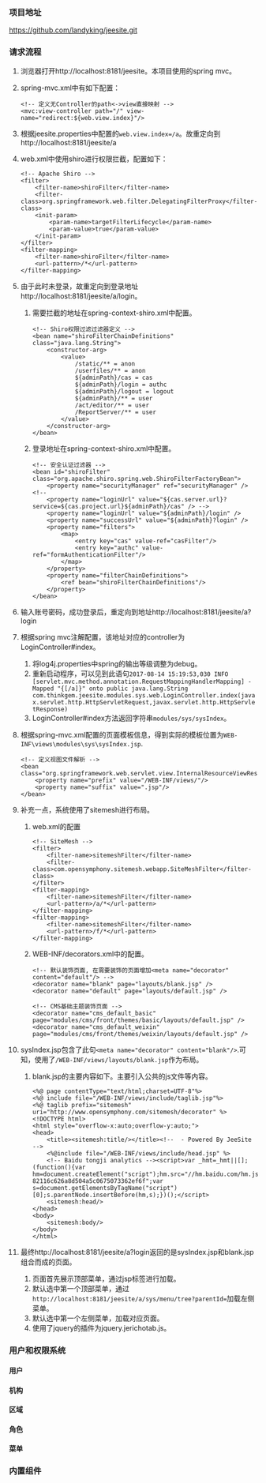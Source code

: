 ### 项目地址

https://github.com/landyking/jeesite.git

### 请求流程
1.	浏览器打开http://localhost:8181/jeesite。本项目使用的spring mvc。
1.	spring-mvc.xml中有如下配置：
	
		<!-- 定义无Controller的path<->view直接映射 -->
		<mvc:view-controller path="/" view-name="redirect:${web.view.index}"/>

1.	根据jeesite.properties中配置的`web.view.index=/a`。故重定向到http://localhost:8181/jeesite/a
1.	web.xml中使用shiro进行权限拦截，配置如下：
	
		<!-- Apache Shiro -->
		<filter>
			<filter-name>shiroFilter</filter-name>
			<filter-class>org.springframework.web.filter.DelegatingFilterProxy</filter-class>
			<init-param>
				<param-name>targetFilterLifecycle</param-name>
				<param-value>true</param-value>
			</init-param>
		</filter>
		<filter-mapping>
			<filter-name>shiroFilter</filter-name>
			<url-pattern>/*</url-pattern>
		</filter-mapping>

1.	由于此时未登录，故重定向到登录地址http://localhost:8181/jeesite/a/login。
	1.	需要拦截的地址在spring-context-shiro.xml中配置。

			<!-- Shiro权限过滤过滤器定义 -->
			<bean name="shiroFilterChainDefinitions" class="java.lang.String">
				<constructor-arg>
					<value>
						/static/** = anon
						/userfiles/** = anon
						${adminPath}/cas = cas
						${adminPath}/login = authc
						${adminPath}/logout = logout
						${adminPath}/** = user
						/act/editor/** = user
						/ReportServer/** = user
					</value>
				</constructor-arg>
			</bean>

	1.	登录地址在spring-context-shiro.xml中配置。
	
			<!-- 安全认证过滤器 -->
			<bean id="shiroFilter" class="org.apache.shiro.spring.web.ShiroFilterFactoryBean">
				<property name="securityManager" ref="securityManager" /><!-- 
				<property name="loginUrl" value="${cas.server.url}?service=${cas.project.url}${adminPath}/cas" /> -->
				<property name="loginUrl" value="${adminPath}/login" />
				<property name="successUrl" value="${adminPath}?login" />
				<property name="filters">
		            <map>
		                <entry key="cas" value-ref="casFilter"/>
		                <entry key="authc" value-ref="formAuthenticationFilter"/>
		            </map>
		        </property>
				<property name="filterChainDefinitions">
					<ref bean="shiroFilterChainDefinitions"/>
				</property>
			</bean>

1.	输入账号密码，成功登录后，重定向到地址http://localhost:8181/jeesite/a?login
1.	根据spring mvc注解配置，该地址对应的controller为LoginController#index。
	1.	将log4j.properties中spring的输出等级调整为debug。
	1.	重新启动程序，可以见到此语句`2017-08-14 15:19:53,030 INFO  [servlet.mvc.method.annotation.RequestMappingHandlerMapping] - Mapped "{[/a]}" onto public java.lang.String com.thinkgem.jeesite.modules.sys.web.LoginController.index(javax.servlet.http.HttpServletRequest,javax.servlet.http.HttpServletResponse)`
	1.	LoginController#index方法返回字符串`modules/sys/sysIndex`。
1.	根据spring-mvc.xml配置的页面模板信息，得到实际的模板位置为`WEB-INF\views\modules\sys\sysIndex.jsp`.
	
		<!-- 定义视图文件解析 -->
		<bean class="org.springframework.web.servlet.view.InternalResourceViewResolver">
			<property name="prefix" value="/WEB-INF/views/"/>
			<property name="suffix" value=".jsp"/>
		</bean>

1.	补充一点，系统使用了sitemesh进行布局。
	1.	web.xml的配置
		
			<!-- SiteMesh -->
			<filter>
				<filter-name>sitemeshFilter</filter-name>
				<filter-class>com.opensymphony.sitemesh.webapp.SiteMeshFilter</filter-class>
			</filter>
			<filter-mapping>
				<filter-name>sitemeshFilter</filter-name>
				<url-pattern>/a/*</url-pattern>
			</filter-mapping>
			<filter-mapping>
				<filter-name>sitemeshFilter</filter-name>
				<url-pattern>/f/*</url-pattern>
			</filter-mapping>

	1.	WEB-INF/decorators.xml中的配置。

		<?xml version="1.0" encoding="UTF-8"?>
		<decorators defaultdir="/WEB-INF/views">
			
			<!-- 默认装饰页面, 在需要装饰的页面增加<meta name="decorator" content="default"/> -->
			<decorator name="blank" page="layouts/blank.jsp" />
			<decorator name="default" page="layouts/default.jsp" />
			
			<!-- CMS基础主题装饰页面 -->
			<decorator name="cms_default_basic" page="modules/cms/front/themes/basic/layouts/default.jsp" />
			<decorator name="cms_default_weixin" page="modules/cms/front/themes/weixin/layouts/default.jsp" />
			
		</decorators>

1.	sysIndex.jsp包含了此句`<meta name="decorator" content="blank"/>`.可知，使用了`/WEB-INF/views/layouts/blank.jsp`作为布局。
	1.	blank.jsp的主要内容如下。主要引入公共的js文件等内容。

			<%@ page contentType="text/html;charset=UTF-8"%>
			<%@ include file="/WEB-INF/views/include/taglib.jsp"%>
			<%@ taglib prefix="sitemesh" uri="http://www.opensymphony.com/sitemesh/decorator" %>
			<!DOCTYPE html>
			<html style="overflow-x:auto;overflow-y:auto;">
			<head>
				<title><sitemesh:title/></title><!--  - Powered By JeeSite -->
				<%@include file="/WEB-INF/views/include/head.jsp" %>
				<!-- Baidu tongji analytics --><script>var _hmt=_hmt||[];(function(){var hm=document.createElement("script");hm.src="//hm.baidu.com/hm.js?82116c626a8d504a5c0675073362ef6f";var s=document.getElementsByTagName("script")[0];s.parentNode.insertBefore(hm,s);})();</script>
				<sitemesh:head/>
			</head>
			<body>
				<sitemesh:body/>
			</body>
			</html>

1.	最终http://localhost:8181/jeesite/a?login返回的是sysIndex.jsp和blank.jsp组合而成的页面。
	1.	页面首先展示顶部菜单，通过jsp标签进行加载。
	1.	默认选中第一个顶部菜单，通过`http://localhost:8181/jeesite/a/sys/menu/tree?parentId=`加载左侧菜单。
	1.	默认选中第一个左侧菜单，加载对应页面。
	1.	使用了jquery的插件为jquery.jerichotab.js。

### 用户和权限系统
#### 用户
#### 机构
#### 区域
#### 角色
#### 菜单

### 内置组件
